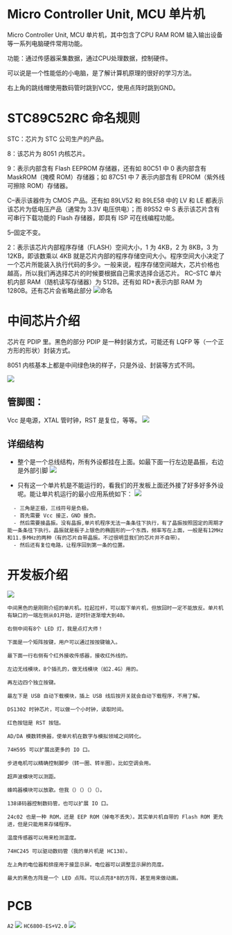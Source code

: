 # Micro Controller Unit, MCU 单片机
Micro Controller Unit, MCU 单片机，其中包含了CPU RAM ROM 输入输出设备 等一系列电脑硬件常用功能。

功能：通过传感器采集数据，通过CPU处理数据，控制硬件。

可以说是一个性能低的小电脑，是了解计算机原理的很好的学习方法。

右上角的跳线帽使用数码管时跳到VCC，使用点阵时跳到GND。

# STC89C52RC 命名规则
STC：芯片为 STC 公司生产的产品。

8：该芯片为 8051 内核芯片。

9：表示内部含有 Flash EEPROM 存储器，还有如 80C51 中 0 表内部含有 MaskROM（掩模 ROM）存储器；如 87C51 中 7 表示内部含有 EPROM（紫外线可擦除 ROM）存储器。

C–表示该器件为 CMOS 产品。还有如 89LV52 和 89LE58 中的 LV 和 LE 都表示 该芯片为低电压产品（通常为 3.3V 电压供电）；而 89S52 中 S 表示该芯片含有 可串行下载功能的 Flash 存储器，即具有 ISP 可在线编程功能。

5–固定不变。

2：表示该芯片内部程序存储（FLASH）空间大小，1 为 4KB，2 为 8KB，3 为 12KB，即该数乘以 4KB 就是芯片内部的程序存储空间大小。程序空间大小决定了 一个芯片所能装入执行代码的多少。一般来说，程序存储空间越大，芯片价格也 越高，所以我们再选择芯片的时候要根据自己需求选择合适芯片。 RC–STC 单片机内部 RAM（随机读写存储器）为 512B。还有如 RD+表示内部 RAM 为 1280B。还有芯片会省略此部分
![命名](./image/name.png)

# 中间芯片介绍
芯片在 PDIP 里。黑色的部分 PDIP 是一种封装方式，可能还有 LQFP 等（一个正方形的形状）封装方式。

8051 内核基本上都是中间绿色块的样子，只是外设、封装等方式不同。

![](./image/芯片结构.png)

## 管脚图：
Vcc 是电源，XTAL 管时钟，RST 是复位，等等。
![](./image/管脚.png)

## 详细结构
- 整个是一个总线结构，所有外设都挂在上面。如最下面一行左边是晶振，右边是外部引脚
![](./image/stc.png)

- 只有这一个单片机是不能运行的，看我们的开发板上面还外接了好多好多外设呢。能让单片机运行的最小应用系统如下：
![](./image/最小应用系统.png)
```
  - 三角是正极，三线符号是负极。
  - 首先需要 Vcc 接正，GND 接负。
  - 然后需要接晶振。没有晶振,单片机程序无法一条条往下执行，有了晶振按照固定的周期才能一条条往下执行。晶振就是板子上银色的椭圆形的一个东西，频率写在上面，一般是有12MHz和11.多MHz的两种（有的芯片自带晶振。不过很明显我们的芯片并不自带）。
  - 然后还有复位电路，让程序回到第一条的位置。
```
# 开发板介绍
![](./image/开发板.png)

```
中间黑色的是刚刚介绍的单片机。拉起拉杆，可以取下单片机，但放回时一定不能放反。单片机有缺口的一端左侧从01开始，逆时针逐渐增大到40。

右侧中间有8个 LED 灯，我是点灯大师！

下面是一个矩阵按键，用户可以通过按按键输入。

最下面一行右侧有个红外接收传感器，接收红外线的。

左边无线模块，8个插孔的，做无线模块（如2.4G）用的。

再左边四个独立按键。

最左下是 USB 自动下载模块，插上 USB 线后按开关就会自动下载程序，不用了解。

DS1302 时钟芯片，可以做一个小时钟，读取时间。

红色按钮是 RST 按钮。

AD/DA 模数转换器，使单片机在数字与模拟领域之间转化。

74H595 可以扩展出更多的 IO 口。

步进电机可以精确控制脚步（转一圈、转半圈）。比如空调会用。

超声波模块可以测距。

蜂鸣器模块可以放歌。但我（）（）（）（）。

138译码器控制数码管，也可以扩展 IO 口。

24c02 也是一种 ROM，还是 EEP ROM（掉电不丢失）。其实单片机自带的 Flash ROM 更先进，但是只能用来存储程序。

温度传感器可以用来检测温度。

74HC245 可以驱动数码管（我的单片机是 HC138）。

左上角的电位器和排座用于接显示屏。电位器可以调整显示屏的亮度。

最大的黑色方阵是一个 LED 点阵。可以点亮8*8的方阵，甚至用来做动画。
```

# PCB
`A2`
![](./image/A2开发板.png)
`HC6800-ES+V2.0`
![](./image/HC6800-ES+V2.0.png)
